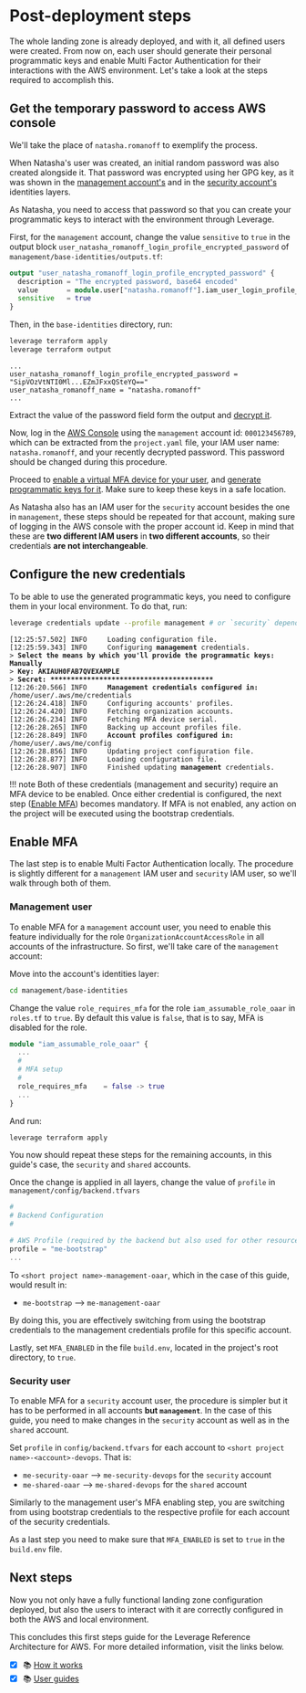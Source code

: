 # Post-deployment steps

The whole landing zone is already deployed, and with it, all defined users were created. From now on, each user should generate their personal programmatic keys and enable Multi Factor Authentication for their interactions with the AWS environment. Let's take a look at the steps required to accomplish this.

## Get the temporary password to access AWS console

We'll take the place of `natasha.romanoff` to exemplify the process.

When Natasha's user was created, an initial random password was also created alongside it. That password was encrypted using her GPG key, as it was shown in the [management account's](../management-account/#identities-layer) and in the [security account's](../security-and-shared-accounts/#identities-layer) identities layers.

As Natasha, you need to access that password so that you can create your programmatic keys to interact with the environment through Leverage.

First, for the `management` account, change the value `sensitive` to `true` in the output block `user_natasha_romanoff_login_profile_encrypted_password` of `management/base-identities/outputs.tf`:

``` terraform
output "user_natasha_romanoff_login_profile_encrypted_password" {
  description = "The encrypted password, base64 encoded"
  value       = module.user["natasha.romanoff"].iam_user_login_profile_encrypted_password
  sensitive   = true
}
```

Then, in the `base-identities` directory, run:

``` bash
leverage terraform apply
leverage terraform output
```
```
...
user_natasha_romanoff_login_profile_encrypted_password = "SipVOzVtNTI0Ml...EZmJFxxQSteYQ=="
user_natasha_romanoff_name = "natasha.romanoff"
...
```

Extract the value of the password field form the output and [decrypt it](../../user-guide/features/identities/gpg#how-to-manage-your-gpg-keys).

Now, log in the [AWS Console](https://console.aws.amazon.com/) using the `management` account id: `000123456789`, which can be extracted from the `project.yaml` file, your IAM user name: `natasha.romanoff`, and your recently decrypted password. This password should be changed during this procedure.

Proceed to [enable a virtual MFA device for your user](https://docs.aws.amazon.com/IAM/latest/UserGuide/id_credentials_mfa_enable_virtual.html#enable-virt-mfa-for-iam-user), and [generate programmatic keys for it](https://docs.aws.amazon.com/IAM/latest/UserGuide/id_credentials_access-keys.html#Using_CreateAccessKey). Make sure to keep these keys in a safe location.

As Natasha also has an IAM user for the `security` account besides the one in `management`, these steps should be repeated for that account, making sure of logging in the AWS console with the proper account id. Keep in mind that these are **two different IAM users** in **two different accounts**, so their credentials **are not interchangeable**.

## Configure the new credentials

To be able to use the generated programmatic keys, you need to configure them in your local environment. To do that, run:

``` bash
leverage credentials update --profile management # or `security` depending on the credentials to configured
```
<pre><code><span class="fsg-timestamp">[12:25:57.502]</span> INFO     Loading configuration file.
<span class="fsg-timestamp">[12:25:59.343]</span> INFO     Configuring <b>management</b> credentials.
<span class="fsg-prompt">></span> <b>Select the means by which you'll provide the programmatic keys: <span class="fsg-userinput">Manually</span></b>
<span class="fsg-prompt">></span> <b>Key: <span class="fsg-userinput">AKIAUH0FAB7QVEXAMPLE</span></b>
<span class="fsg-prompt">></span> <b>Secret: <span class="fsg-userinput">****************************************</span></b>
<span class="fsg-timestamp">[12:26:20.566]</span> INFO     <b>Management credentials configured in:</b> <span class="fsg-path">/home/user/.aws/me/credentials</span>
<span class="fsg-timestamp">[12:26:24.418]</span> INFO     Configuring accounts' profiles.
<span class="fsg-timestamp">[12:26:24.420]</span> INFO     Fetching organization accounts.
<span class="fsg-timestamp">[12:26:26.234]</span> INFO     Fetching MFA device serial.
<span class="fsg-timestamp">[12:26:28.265]</span> INFO     Backing up account profiles file.
<span class="fsg-timestamp">[12:26:28.849]</span> INFO     <b>Account profiles configured in:</b> <span class="fsg-path">/home/user/.aws/me/config</span>
<span class="fsg-timestamp">[12:26:28.856]</span> INFO     Updating project configuration file.
<span class="fsg-timestamp">[12:26:28.877]</span> INFO     Loading configuration file.
<span class="fsg-timestamp">[12:26:28.907]</span> INFO     Finished updating <b>management</b> credentials.
</code></pre>

!!! note
    Both of these credentials (management and security) require an MFA device to be enabled. Once either credential is configured, the next step ([Enable MFA](#enable-mfa)) becomes mandatory. If MFA is not enabled, any action on the project will be executed using the bootstrap credentials.

## Enable MFA

The last step is to enable Multi Factor Authentication locally. The procedure is slightly different for a `management` IAM user and `security` IAM user, so we'll walk through both of them.

### Management user

To enable MFA for a `management` account user, you need to enable this feature individually for the role `OrganizationAccountAccessRole` in all accounts of the infrastructure. So first, we'll take care of the `management` account:

Move into the account's identities layer:

``` bash
cd management/base-identities
```

Change the value `role_requires_mfa` for the role `iam_assumable_role_oaar` in `roles.tf` to `true`. By default this value is `false`, that is to say, MFA is disabled for the role.

``` terraform
module "iam_assumable_role_oaar" {
  ...
  #
  # MFA setup
  #
  role_requires_mfa    = false -> true
  ...
}
```

And run:

``` bash
leverage terraform apply
```

You now should repeat these steps for the remaining accounts, in this guide's case, the `security` and `shared` accounts.

Once the change is applied in all layers, change the value of `profile` in `management/config/backend.tfvars`

``` terraform
#
# Backend Configuration
#

# AWS Profile (required by the backend but also used for other resources)
profile = "me-bootstrap"
...
```

To `<short project name>-management-oaar`, which in the case of this guide, would result in:

* `me-bootstrap` --> `me-management-oaar`

By doing this, you are effectively switching from using the bootstrap credentials to the management credentials profile for this specific account.

Lastly, set `MFA_ENABLED` in the file `build.env`, located in the project's root directory, to `true`.

### Security user

To enable MFA for a `security` account user, the procedure is simpler but it has to be performed in all accounts **but `management`**. In the case of this guide, you need to make changes in the `security` account as well as in the `shared` account.

Set `profile` in `config/backend.tfvars` for each account to `<short project name>-<account>-devops`. That is:

* `me-security-oaar` --> `me-security-devops` for the `security` account
* `me-shared-oaar` --> `me-shared-devops` for the `shared` account

Similarly to the management user's MFA enabling step, you are switching from using bootstrap credentials to the respective profile for each account of the security credentials.

As a last step you need to make sure that `MFA_ENABLED` is set to `true` in the `build.env` file.

## Next steps

Now you not only have a fully functional landing zone configuration deployed, but also the users to interact with it are correctly configured in both the AWS and local environment.

This concludes this first steps guide for the Leverage Reference Architecture for AWS. For more detailed information, visit the links below.

- [X] :books: [How it works](../how-it-works/index.md)
- [X] :books: [User guides](../user-guide/index.md)
